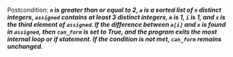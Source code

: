 Postcondition: ***`n` is greater than or equal to 2, `a` is a sorted list of `n` distinct integers, `assigned` contains at least 3 distinct integers, `m` is 1, `i` is 1, and `x` is the third element of `assigned`. If the difference between `a[i]` and `x` is found in `assigned`, then `can_form` is set to True, and the program exits the most internal loop or if statement. If the condition is not met, `can_form` remains unchanged.***
